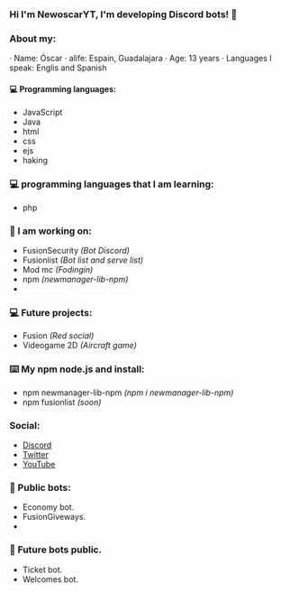 ### Hi I'm NewoscarYT, I'm developing Discord bots! 🎉

### About my:
· Name: Óscar
· alife: Espain, Guadalajara
· Age: 13 years 
· Languages I speak: Englis and Spanish

#### 💻 Programming languages:
- JavaScript
- Java
- html
- css
- ejs
- haking

### 💻 programming languages that I am learning:
- php

### 🤖 I am working on:
- FusionSecurity *(Bot Discord)*
- Fusionlist *(Bot list and serve list)*
- Mod mc *(Fodingin)*
- npm *(newmanager-lib-npm)*
- 
### 💻 Future projects:
- Fusion *(Red social)*
- Videogame 2D *(Aircraft game)*

### ⌨️ My npm node.js and install:

- npm newmanager-lib-npm *(npm i newmanager-lib-npm)*
- npm fusionlist *(soon)*

### Social: </br>
- [Discord](https://discord.com/users/739421873816993835)<br>
- [Twitter](https://twitter.com/NewoscarY)<br>
- [YouTube](https://www.youtube.com/channel/UCTid5m-A1NMRP1-5olcRSCw)<br>

### 🤖 Public bots:
- Economy bot.
- FusionGiveways.
- 
### 🤖 Future bots public.
- Ticket bot.
- Welcomes bot.


<!---
<br>
<a href="https://github.com/NewoscarYT">
  <img align="center" src="https://github-readme-stats.vercel.app/api/top-langs/?username=Izanesp06&theme=dracula&hide_langs_below=1" />
</a>-->
